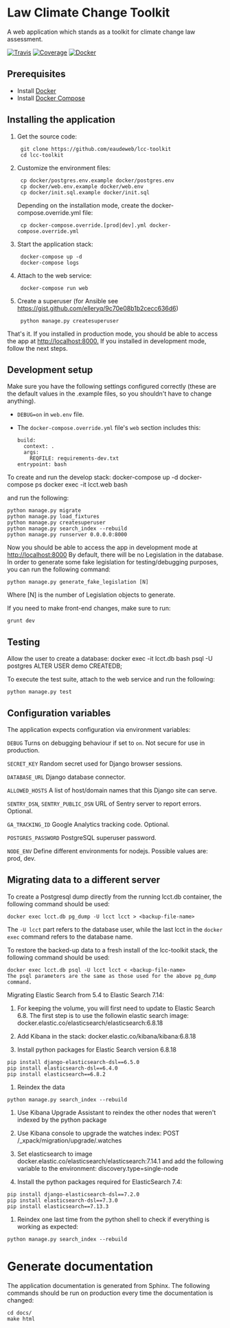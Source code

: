 # Law Climate Change Toolkit

A web application which stands as a toolkit for climate change law assessment.

[![Travis](https://travis-ci.org/eaudeweb/lcc-toolkit.svg)](https://travis-ci.org/eaudeweb/lcc-toolkit)
[![Coverage](https://coveralls.io/repos/github/eaudeweb/lcc-toolkit/badge.svg)](https://coveralls.io/github/eaudeweb/lcc-toolkit)
[![Docker](https://dockerbuildbadges.quelltext.eu/status.svg?organization=eaudeweb&repository=lcc-toolkit)](https://hub.docker.com/r/eaudeweb/lcc-toolkit/builds)

## Prerequisites

* Install [Docker](https://www.docker.com/community-edition#/download)
* Install [Docker Compose](https://docs.docker.com/compose/install/)

## Installing the application

1. Get the source code:

        git clone https://github.com/eaudeweb/lcc-toolkit
        cd lcc-toolkit

1. Customize the environment files:

        cp docker/postgres.env.example docker/postgres.env
        cp docker/web.env.example docker/web.env
        cp docker/init.sql.example docker/init.sql

    Depending on the installation mode, create the docker-compose.override.yml file:

        cp docker-compose.override.[prod|dev].yml docker-compose.override.yml

1. Start the application stack:

        docker-compose up -d
        docker-compose logs

1. Attach to the web service:

        docker-compose run web

1. Create a superuser (for Ansible see <https://gist.github.com/elleryq/9c70e08b1b2cecc636d6>)

        python manage.py createsuperuser

That's it. If you installed in production mode, you should be able to access the
app at <http://localhost:8000.> If you installed in development mode, follow the
next steps.

## Development setup

Make sure you have the following settings configured correctly (these are the
default values in the .example files, so you shouldn't have to change anything).

* `DEBUG=on` in `web.env` file.

* The `docker-compose.override.yml` file's `web` section includes this:

      build:
        context: .
        args:
          REQFILE: requirements-dev.txt
      entrypoint: bash

To create and run the develop stack:
    docker-compose up -d
    docker-compose ps
    docker exec -it lcct.web bash

and run the following:

    python manage.py migrate
    python manage.py load_fixtures
    python manage.py createsuperuser
    python manage.py search_index --rebuild
    python manage.py runserver 0.0.0.0:8000

Now you should be able to access the app in development mode at <http://localhost:8000>
By default, there will be no Legislation in the database. In order to generate
some fake legislation for testing/debugging purposes, you can run the following
command:

    python manage.py generate_fake_legislation [N]

Where [N] is the number of Legislation objects to generate.

If you need to make front-end changes, make sure to run:

    grunt dev

## Testing

Allow the user to create a database:
    docker exec -it lcct.db bash
    psql -U postgres
    ALTER USER demo CREATEDB;

To execute the test suite, attach to the web service and run the following:

    python manage.py test

## Configuration variables

The application expects configuration via environment variables:

``DEBUG``
    Turns on debugging behaviour if set to ``on``. Not secure for use in
    production.

``SECRET_KEY``
    Random secret used for Django browser sessions.

``DATABASE_URL``
    Django database connector.

``ALLOWED_HOSTS``
    A list of host/domain names that this Django site can serve.

``SENTRY_DSN``, ``SENTRY_PUBLIC_DSN``
    URL of Sentry server to report errors. Optional.

``GA_TRACKING_ID``
    Google Analytics tracking code. Optional.

``POSTGRES_PASSWORD``
    PostgreSQL superuser password.

``NODE_ENV``
    Define different environments for nodejs. Possible values are: prod, dev.


## Migrating data to a different server

To create a Postgresql dump directly from the running lcct.db container, the following command should be used:
```shell
docker exec lcct.db pg_dump -U lcct lcct > <backup-file-name>
```
The `-U lcct` part refers to the database user, while the last lcct in the `docker exec` command refers to the database name.

To restore the backed-up data to a fresh install of the lcc-toolkit stack, the following command should be used:
```shell
docker exec lcct.db psql -U lcct lcct < <backup-file-name>
The psql parameters are the same as those used for the above pg_dump command.
```

Migrating Elastic Search from 5.4 to Elastic Search 7.14:

1. For keeping the volume, you will first need to update to Elastic Search 6.8.
   The first step is to use the followin elastic search image: docker.elastic.co/elasticsearch/elasticsearch:6.8.18

1. Add Kibana in the stack: docker.elastic.co/kibana/kibana:6.8.18

1. Install python packages for Elastic Search version 6.8.18
```
pip install django-elasticsearch-dsl==6.5.0
pip install elasticsearch-dsl==6.4.0
pip install elasticsearch==6.8.2
```

1. Reindex the data
```
python manage.py search_index --rebuild
```

1. Use Kibana Upgrade Assistant to reindex the other nodes that weren't indexed by the python package

1. Use Kibana console to upgrade the watches index: POST /_xpack/migration/upgrade/.watches

1. Set elasticsearch to image docker.elastic.co/elasticsearch/elasticsearch:7.14.1 and add the following variable to the environment: discovery.type=single-node

1. Install the python packages required for ElasticSearch 7.4:
```
pip install django-elasticsearch-dsl==7.2.0
pip install elasticsearch-dsl==7.3.0
pip install elasticsearch==7.13.3
```

1. Reindex one last time from the python shell to check if everything is working as expected:
```
python manage.py search_index --rebuild
```

# Generate documentation

The application documentation is generated from Sphinx. The following commands should be run on production
every time the documentation is changed:


    cd docs/
    make html
